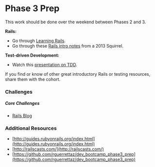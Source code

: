 # Phase 3 Prep
This work should be done over the weekend between Phases 2 and 3.

**Rails:**

- Go through [Learning Rails](./learning-rails.md).
- Go through these [Rails intro notes](https://github.com/dontmitch/intro_to_rails) from a 2013 Squirrel.

**Test-driven Development:**

- Watch this [presentation on TDD](http://www.youtube.com/watch?v=HhwElTL-mdI).

If you find or know of other great introductory Rails or testing resources, share them with the cohort.

### Challenges

##### Core Challenges

- [Rails Blog](https://github.com/nighthawks-2014/rails-blog-challenge)

### Additional Resources

- [http://guides.rubyonrails.org/index.html](http://guides.rubyonrails.org/index.html)
- [http://railscasts.com/](http://railscasts.com/)
- [https://github.com/rguerrettaz/dev_bootcamp_phase3_prep](https://github.com/rguerrettaz/dev_bootcamp_phase3_prep)
